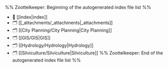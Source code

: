%% Zoottelkeeper: Beginning of the autogenerated index file list  %%
- 📄 [[index|index]]
- 🗂️ [[_attachments/_attachments|_attachments]]
- 🗂️ [[City Planning/City Planning|City Planning]]
- 🗂️ [[GIS/GIS|GIS]]
- 🗂️ [[Hydrology/Hydrology|Hydrology]]
- 🗂️ [[Silviculture/Silviculture|Silviculture]]
%% Zoottelkeeper: End of the autogenerated index file list  %%
